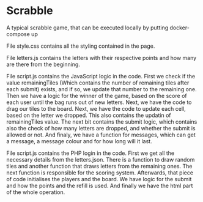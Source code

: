 # Scrabble

A typical scrabble game, that can be executed locally by putting docker-compose up

File style.css contains all the styling contained in the page.

File letters.js contains the letters with their respective points and how many are there from the beginning.

File script.js contains the JavaScript logic in the code.
First we check if the value remainingTiles (Which contains the number of remaining tiles after each submit) exists, and if so, we update that number to the remaining one. 
Then we have a logic for the winner of the game, based on the score of each user until the bag runs out of new letters.
Next, we have the code to drag our tiles to the board.
Next, we have the code to update each cell, based on the letter we dropped. This also contains the updatin of remainingTiles value.
The next bit contains the submit logic, which contains also the check of how many letters are dropped, and whether the submit is allowed or not.
And finaly, we have a function for messages, which can get a message, a message colour and for how long will it last.

File script.js contains the PHP login in the code.
First we get all the necessary details from the letters.json.
There is a function to draw random tiles and another function that draws letters from the remaining ones.
The next function is responsible for the scoring system.
Afterwards, that piece of code initialises the players and the board.
We have logic for the submit and how the points and the refill is used.
And finally we have the html part of the whole operation.
